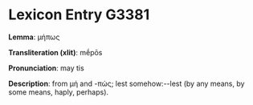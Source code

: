 # Lexicon Entry G3381

**Lemma**: μήπως

**Transliteration (xlit)**: mḗpōs

**Pronunciation**: may tis

**Description**:
from μή and -πώς; lest somehow:--lest (by any means, by some means, haply, perhaps).
